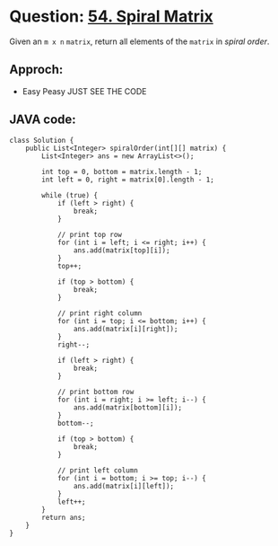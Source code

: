 # Question: [54. Spiral Matrix](https://leetcode.com/problems/spiral-matrix/)

Given an `m x n` `matrix`, return all elements of the `matrix` in _spiral order_.

## Approch:

- Easy Peasy JUST SEE THE CODE

## JAVA code:

```
class Solution {
    public List<Integer> spiralOrder(int[][] matrix) {
        List<Integer> ans = new ArrayList<>();

        int top = 0, bottom = matrix.length - 1;
        int left = 0, right = matrix[0].length - 1;

        while (true) {
            if (left > right) {
                break;
            }

            // print top row
            for (int i = left; i <= right; i++) {
                ans.add(matrix[top][i]);
            }
            top++;

            if (top > bottom) {
                break;
            }

            // print right column
            for (int i = top; i <= bottom; i++) {
                ans.add(matrix[i][right]);
            }
            right--;

            if (left > right) {
                break;
            }

            // print bottom row
            for (int i = right; i >= left; i--) {
                ans.add(matrix[bottom][i]);
            }
            bottom--;

            if (top > bottom) {
                break;
            }

            // print left column
            for (int i = bottom; i >= top; i--) {
                ans.add(matrix[i][left]);
            }
            left++;
        }
        return ans;
    }
}
```
